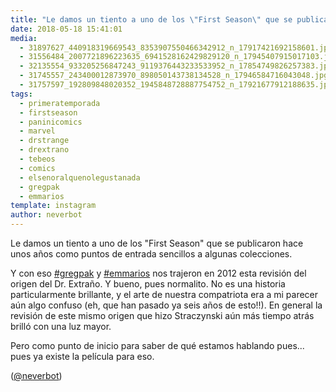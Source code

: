 ```yaml
---
title: "Le damos un tiento a uno de los \"First Season\" que se publicaron hace unos años como puntos de entrada sencillos a algunas colecciones"
date: 2018-05-18 15:41:01
media: 
  - 31897627_440918319669543_8353907550466342912_n_17917421692158601.jpg
  - 31556484_2007721896223635_6941528162429829120_n_17945407915017103.jpg
  - 32135554_933205256847243_9119376443233533952_n_17854749826257383.jpg
  - 31745557_243400012873970_898050143738134528_n_17946584716043048.jpg
  - 31757597_192809848020352_1945848728887754752_n_17921677912188635.jpg
tags: 
  - primeratemporada
  - firstseason
  - paninicomics
  - marvel
  - drstrange
  - drextrano
  - tebeos
  - comics
  - elsenoralquenolegustanada
  - gregpak
  - emmarios
template: instagram
author: neverbot
---
```


Le damos un tiento a uno de los "First Season" que se publicaron hace unos años como puntos de entrada sencillos a algunas colecciones.


Y con eso [#gregpak](/tags/gregpak) y [#emmarios](/tags/emmarios) nos trajeron en 2012 esta revisión del origen del Dr. Extraño. Y bueno, pues normalito. No es una historia particularmente brillante, y el arte de nuestra compatriota era a mi parecer aún algo confuso (eh, que han pasado ya seis años de esto!!). En general la revisión de este mismo origen que hizo Straczynski aún más tiempo atrás brilló con una luz mayor.


Pero como punto de inicio para saber de qué estamos hablando pues... pues ya existe la película para eso.


([@neverbot](https://instagram.com/neverbot))



